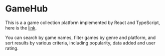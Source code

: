 # GameHub
This is a a game collection platform implemented by React and TypeScript, here is the [link](https://game-hub-indol-eight.vercel.app/).

You can search by game names, filter games by genre and platform, and sort results by various criteria, including popularity, data added and user rating.
